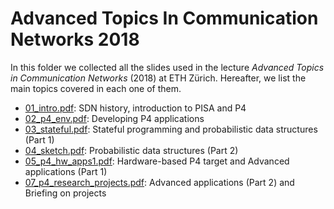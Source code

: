 # Advanced Topics In Communication Networks 2018

In this folder we collected all the slides used in the lecture *Advanced Topics in Communication Networks* (2018) at ETH Zürich. Hereafter, we list the main topics covered in each one of them.

- [01_intro.pdf](./01_intro.pdf): SDN history, introduction to PISA and P4
- [02_p4_env.pdf](./02_p4_env.pdf): Developing P4 applications
- [03_stateful.pdf](./03_stateful.pdf): Stateful programming and probabilistic data structures (Part 1)
- [04_sketch.pdf](./04_sketch.pdf): Probabilistic data structures (Part 2)
- [05_p4_hw_apps1.pdf](./05_p4_hw_apps1.pdf): Hardware-based P4 target and Advanced applications (Part 1)
- [07_p4_research_projects.pdf](./07_p4_research_projects.pdf): Advanced applications (Part 2) and Briefing on projects
